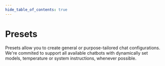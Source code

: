 ```yaml
---
hide_table_of_contents: true
---
```


# Presets

Presets allow you to create general or purpose-tailored chat configurations. We're commited to support all available chatbots with dynamically set models, temperature or system instructions, whenever possible.
